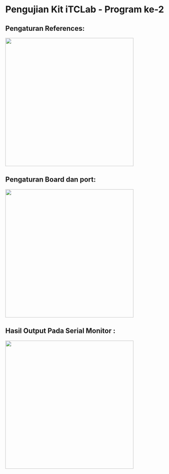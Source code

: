 
# Pengujian Kit iTCLab - Program ke-2

## Pengaturan References:

<p>
  <img src="https://github.com/NauvalMRI/Riset_ITCLab_Mikrokontroller/blob/main/Pengujian%20Kit%20iTCLab%20-%20Program%20ke-1/Preferences.jpg" alt="" class="img-responsive" width="400">
</p>

## Pengaturan Board dan port:

<p>
  <img src=https://github.com/NauvalMRI/Riset_ITCLab_Mikrokontroller/blob/main/Pengujian%20Kit%20iTCLab%20-%20Program%20ke-1/BoardPort.jpg" alt="" class="img-responsive" width="400">
</p>

## Hasil Output Pada Serial Monitor :

<p>
  <img src="https://github.com/NauvalMRI/Riset_ITCLab_Mikrokontroller/blob/main/Pengujian%20Kit%20iTCLab%20-%20Program%20ke-2/HasilOutput.jpg" alt="" class="img-responsive" width="400">
</p>
